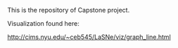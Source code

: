 This is the repository of Capstone project.

Visualization found here:

http://cims.nyu.edu/~ceb545/LaSNe/viz/graph_line.html
